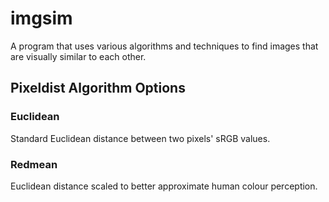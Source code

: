 # imgsim

A program that uses various algorithms and techniques to find images that are visually similar to each other.

## Pixeldist Algorithm Options
### Euclidean
Standard Euclidean distance between two pixels' sRGB values.
### Redmean
Euclidean distance scaled to better approximate human colour perception.
